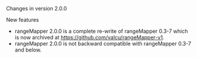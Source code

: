 

Changes in version 2.0.0

New features
 * rangeMapper 2.0.0 is a complete re-write of rangeMapper 0.3-7 which is now archived at https://github.com/valcu/rangeMapper-v1. 
 * rangeMapper 2.0.0 is not backward compatible with rangeMapper 0.3-7 and below. 

 




